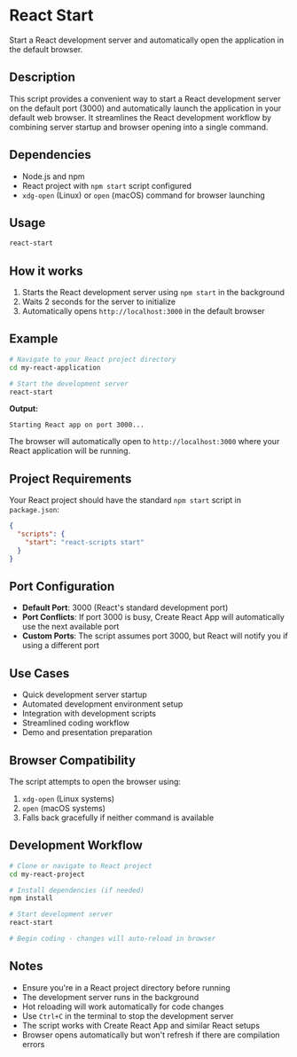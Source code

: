 # React Start

Start a React development server and automatically open the application in the default browser.

## Description

This script provides a convenient way to start a React development server on the default port (3000) and automatically launch the application in your default web browser. It streamlines the React development workflow by combining server startup and browser opening into a single command.

## Dependencies

- Node.js and npm
- React project with `npm start` script configured
- `xdg-open` (Linux) or `open` (macOS) command for browser launching

## Usage

```bash
react-start
```

## How it works

1. Starts the React development server using `npm start` in the background
2. Waits 2 seconds for the server to initialize
3. Automatically opens `http://localhost:3000` in the default browser

## Example

```bash
# Navigate to your React project directory
cd my-react-application

# Start the development server
react-start
```

**Output:**
```
Starting React app on port 3000...
```

The browser will automatically open to `http://localhost:3000` where your React application will be running.

## Project Requirements

Your React project should have the standard `npm start` script in `package.json`:

```json
{
  "scripts": {
    "start": "react-scripts start"
  }
}
```

## Port Configuration

- **Default Port**: 3000 (React's standard development port)
- **Port Conflicts**: If port 3000 is busy, Create React App will automatically use the next available port
- **Custom Ports**: The script assumes port 3000, but React will notify you if using a different port

## Use Cases

- Quick development server startup
- Automated development environment setup
- Integration with development scripts
- Streamlined coding workflow
- Demo and presentation preparation

## Browser Compatibility

The script attempts to open the browser using:
1. `xdg-open` (Linux systems)
2. `open` (macOS systems)
3. Falls back gracefully if neither command is available

## Development Workflow

```bash
# Clone or navigate to React project
cd my-react-project

# Install dependencies (if needed)
npm install

# Start development server
react-start

# Begin coding - changes will auto-reload in browser
```

## Notes

- Ensure you're in a React project directory before running
- The development server runs in the background
- Hot reloading will work automatically for code changes
- Use `Ctrl+C` in the terminal to stop the development server
- The script works with Create React App and similar React setups
- Browser opens automatically but won't refresh if there are compilation errors